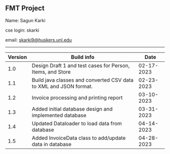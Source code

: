 ## FMT Project 

Name: Sagun Karki

cse login: skarki

email: skarki9@huskers.unl.edu

---

Version| Build info|Date
---| ---|---
1.0| Design Draft 1 and test cases for Person, Items, and Store|02-17-2023
1.1| Build java classes and converted CSV data to XML and JSON format.|02-23-2023
1.2|Invoice processing and printing report|03-10-2023
1.3|Added initial database design and implemented database|03-31-2023
1.4|Updated Dataloader to load data from database|04-14-2023
1.5|Added InvoiceData class to add/update data in database|04-28-2023